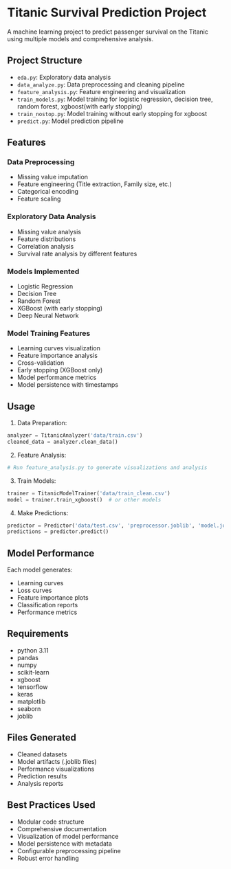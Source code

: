 # Titanic Survival Prediction Project

A machine learning project to predict passenger survival on the Titanic using multiple models and comprehensive analysis.

## Project Structure

- `eda.py`: Exploratory data analysis
- `data_analyze.py`: Data preprocessing and cleaning pipeline
- `feature_analysis.py`: Feature engineering and visualization
- `train_models.py`: Model training for logistic regression, decision tree, random forest, xgboost(with early stopping)
- `train_nostop.py`: Model training without early stopping for xgboost
- `predict.py`: Model prediction pipeline

## Features

### Data Preprocessing
- Missing value imputation
- Feature engineering (Title extraction, Family size, etc.)
- Categorical encoding
- Feature scaling

### Exploratory Data Analysis
- Missing value analysis
- Feature distributions
- Correlation analysis 
- Survival rate analysis by different features

### Models Implemented
- Logistic Regression
- Decision Tree
- Random Forest
- XGBoost (with early stopping)
- Deep Neural Network

### Model Training Features
- Learning curves visualization
- Feature importance analysis
- Cross-validation
- Early stopping (XGBoost only)
- Model performance metrics
- Model persistence with timestamps

## Usage

1. Data Preparation:
```python
analyzer = TitanicAnalyzer('data/train.csv')
cleaned_data = analyzer.clean_data()
```

2. Feature Analysis:
```python
# Run feature_analysis.py to generate visualizations and analysis
```

3. Train Models:
```python
trainer = TitanicModelTrainer('data/train_clean.csv')
model = trainer.train_xgboost()  # or other models
```

4. Make Predictions:
```python
predictor = Predictor('data/test.csv', 'preprocessor.joblib', 'model.joblib')
predictions = predictor.predict()
```

## Model Performance

Each model generates:
- Learning curves
- Loss curves
- Feature importance plots
- Classification reports
- Performance metrics

## Requirements

- python 3.11
- pandas
- numpy
- scikit-learn
- xgboost
- tensorflow
- keras
- matplotlib
- seaborn
- joblib

## Files Generated

- Cleaned datasets
- Model artifacts (.joblib files)
- Performance visualizations
- Prediction results
- Analysis reports

## Best Practices Used

- Modular code structure
- Comprehensive documentation
- Visualization of model performance
- Model persistence with metadata
- Configurable preprocessing pipeline
- Robust error handling
